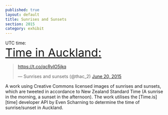 ```yaml
---
published: true
layout: default
title: Sunrises and Sunsets
section: 2015
category: exhibit
---
```


UTC time: <span id="UTC_za00"></span><br/>
<a href="http://time.is/Auckland,_Auckland" id="time_is_link" rel="nofollow" style="font-size:36px">Time in Auckland:</a>
<span id="Auckland__Auckland_z901" style="font-size:36px"></span>
<script src="http://widget.time.is/en_gb.js"></script>
<script>
time_is_widget.init({Auckland__Auckland_z901:{template:"TIME<br/>SUN", sun_format:"Sunrise: srhour:srminute Sunset: sshour:ssminute", coords:"-36.8666700,174.7666700"}});
</script>

<blockquote class="twitter-tweet" lang="en"><p lang="und" dir="ltr"><a href="https://t.co/qcRylO5jkq">https://t.co/qcRylO5jkq</a></p>&mdash; Sunrises and sunsets (@thac_2) <a href="https://twitter.com/thac_2/status/612113760010899456">June 20, 2015</a></blockquote>
<script async src="//platform.twitter.com/widgets.js" charset="utf-8"></script>

A work using Creative Commons licensed images of sunrises and sunsets, which are tweeted in accordance to New Zealand Standard Time (A sunrise in the morning, a sunset in the afternoon). The work utilises the [Time.is][time] developer API by Even Scharning to determine the time of sunrise/sunset in Auckland.
